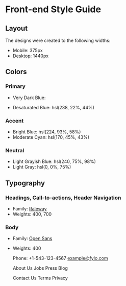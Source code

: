 # Front-end Style Guide

## Layout

The designs were created to the following widths:

- Mobile: 375px
- Desktop: 1440px

## Colors

### Primary

- Very Dark Blue:
   
- Desaturated Blue: hsl(238, 22%, 44%)

### Accent

- Bright Blue: hsl(224, 93%, 58%)
- Moderate Cyan: hsl(170, 45%, 43%)

### Neutral

- Light Grayish Blue: hsl(240, 75%, 98%)
- Light Gray: hsl(0, 0%, 75%)

## Typography

### Headings, Call-to-actions, Header Navigation

- Family: [Raleway](https://fonts.google.com/specimen/Raleway)
- Weights: 400, 700

### Body

- Family: [Open Sans](https://fonts.google.com/specimen/Open+Sans)
- Weights: 400





 



 



  Phone: +1-543-123-4567
  example@fylo.com

  About Us
  Jobs
  Press
  Blog

  Contact Us
  Terms
  Privacy





